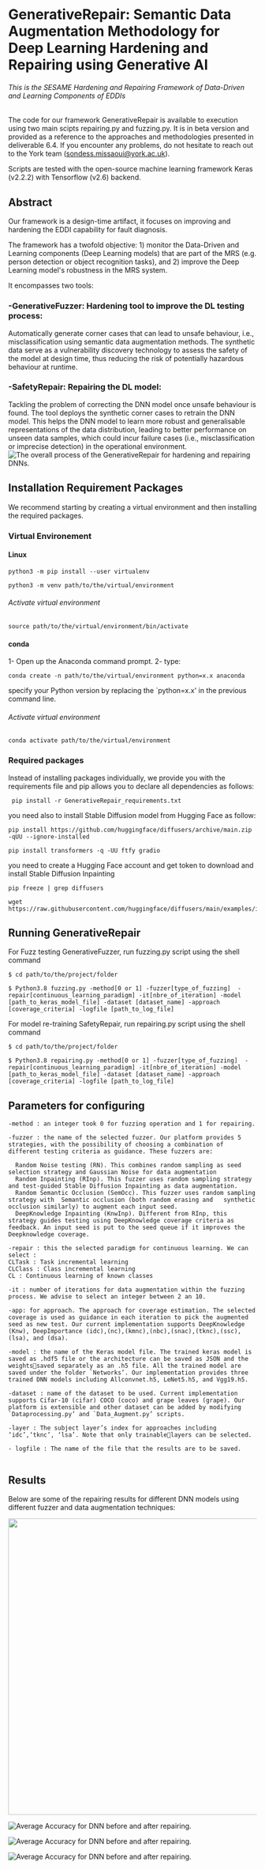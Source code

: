 # GenerativeRepair: Semantic Data Augmentation Methodology for Deep Learning Hardening and Repairing using Generative AI
###### This is the SESAME Hardening and Repairing Framework of Data-Driven and Learning Components of EDDIs

The code for our framework GenerativeRepair is available to execution using two main scipts repairing.py and fuzzing.py.
It is in beta version and provided as a reference to the approaches and methodologies presented in deliverable 6.4. 
If you encounter any problems, do not hesitate to reach out to the York team (sondess.missaoui@york.ac.uk).

Scripts are tested with the open-source machine learning framework Keras (v2.2.2) with Tensorflow (v2.6) backend.

## Abstract
Our framework is a design-time artifact, it focuses on improving and hardening the EDDI capability for fault diagnosis.

The framework has a twofold objective: 1) monitor the Data-Driven and Learning components (Deep Learning models) that are part of the MRS (e.g. person detection or object recognition tasks), and 2) improve the Deep Learning model's robustness in the MRS system.

It encompasses two tools:
### -GenerativeFuzzer: Hardening tool to improve the DL testing process: 
Automatically generate corner cases that can lead to unsafe behaviour, i.e., misclassification using semantic data augmentation methods. The synthetic data serve as a vulnerability discovery technology to assess the safety of the model at design time, thus reducing the risk of potentially hazardous behaviour at runtime.

### -SafetyRepair: Repairing the DL model:
Tackling the problem of correcting the DNN model once unsafe behaviour is found. The tool deploys the synthetic corner cases to retrain the DNN model. This helps the DNN model to learn more robust and generalisable representations of the data distribution, leading to better performance on unseen data samples, which could incur failure cases (i.e., misclassification or imprecise detection) in the operational environment.
![The overall  process of the GenerativeRepair for hardening and repairing DNNs.](https://github.com/sesame-project/MLTesting/blob/Knw/results/archi.png)

## Installation Requirement Packages
We recommend starting by creating a virtual environment and then installing the required packages.

### Virtual Environement

#### Linux
```
python3 -m pip install --user virtualenv

python3 -m venv path/to/the/virtual/environment
```
###### Activate virtual environment

```
source path/to/the/virtual/environment/bin/activate
```
####  conda 

1- Open up the Anaconda command prompt.
2- type:
```
conda create -n path/to/the/virtual/environment python=x.x anaconda

```
specify your Python version by replacing the `python=x.x' in the previous command line.

###### Activate virtual environment
```
conda activate path/to/the/virtual/environment
```
### Required packages

Instead of installing packages individually,  we provide you with the requirements file and pip allows you to declare all dependencies as follows:

```
 pip install -r GenerativeRepair_requirements.txt

```
you need also to install Stable Diffusion model from Hugging Face as follow:
```
pip install https://github.com/huggingface/diffusers/archive/main.zip -qUU --ignore-installed

pip install transformers -q -UU ftfy gradio
```
you need to create a Hugging Face account and get token to download and install Stable Diffusion Inpainting


```
pip freeze | grep diffusers

wget https://raw.githubusercontent.com/huggingface/diffusers/main/examples/inference/inpainting.py

```



## Running GenerativeRepair
For Fuzz testing GenerativeFuzzer, run fuzzing.py script using the shell command

```
$ cd path/to/the/project/folder

$ Python3.8 fuzzing.py -method[0 or 1] -fuzzer[type_of_fuzzing]  -repair[continuous_learning_paradigm] -it[nbre_of_iteration] -model [path_to_keras_model_file] -dataset [dataset_name] -approach [coverage_criteria] -logfile [path_to_log_file]

```
For model re-training SafetyRepair, run repairing.py script using the shell command

```
$ cd path/to/the/project/folder

$ Python3.8 repairing.py -method[0 or 1] -fuzzer[type_of_fuzzing]  -repair[continuous_learning_paradigm] -it[nbre_of_iteration] -model [path_to_keras_model_file] -dataset [dataset_name] -approach [coverage_criteria] -logfile [path_to_log_file]

```

## Parameters for configuring 
```
-method : an integer took 0 for fuzzing operation and 1 for repairing.

-fuzzer : the name of the selected fuzzer. Our platform provides 5 strategies, with the possibility of choosing a combination of different testing criteria as guidance. These fuzzers are:

  Random Noise testing (RN). This combines random sampling as seed selection strategy and Gaussian Noise for data augmentation
  Random Inpainting (RInp). This fuzzer uses random sampling strategy and test-guided Stable Diffusion Inpainting as data augmentation.
  Random Semantic Occlusion (SemOcc). This fuzzer uses random sampling strategy with  Semantic occlusion (both random erasing and   synthetic occlusion similarly) to augment each input seed.
  DeepKnowledge Inpainting (KnwInp). Different from RInp, this strategy guides testing using DeepKnowledge coverage criteria as feedback. An input seed is put to the seed queue if it improves the Deepknowledge coverage.

-repair : this the selected paradigm for continuous learning. We can select :
CLTask : Task incremental learning
CLClass : Class incremental learning 
CL : Continuous learning of known classes

-it : number of iterations for data augmentation within the fuzzing process. We advise to select an integer between 2 an 10.

-app: for approach. The approach for coverage estimation. The selected coverage is used as guidance in each iteration to pick the augmented seed as new test. Our current implementation supports DeepKnowledge (Knw), DeepImportance (idc),(nc),(kmnc),(nbc),(snac),(tknc),(ssc), (lsa), and (dsa).

-model : the name of the Keras model file. The trained keras model is saved as .hdf5 file or the architecture can be saved as JSON and the weightssaved separately as an .h5 file. All the trained model are saved under the folder `Networks’. Our implementation provides three trained DNN models including Allconvnet.h5, LeNet5.h5, and Vgg19.h5.

-dataset : name of the dataset to be used. Current implementation supports Cifar-10 (cifar) COCO (coco) and grape leaves (grape). Our platform is extensible and other dataset can be added by modifying `Dataprocessing.py’ and `Data_Augment.py’ scripts.

-layer : The subject layer’s index for approaches including ‘idc’,‘tknc’, ‘lsa’. Note that only trainablelayers can be selected.

- logfile : The name of the file that the results are to be saved.


```
## Results 
Below are some of the repairing results for different DNN models using different fuzzer and data augmentation techniques:


<p align="center">
  <img src="[./DrRepair-overview.png](https://github.com/sesame-project/MLTesting/blob/Knw/results/COCO.png)" width="600" title="Average Accuracy for VGG19 model before and after repairing with synthetic images" alt="">
</p>

![Average Accuracy for DNN before and after repairing.](https://github.com/sesame-project/MLTesting/blob/Knw/results/COCO.png)

![Average Accuracy for DNN before and after repairing.](https://github.com/sesame-project/MLTesting/blob/Knw/results/CIFAR.png)

![Average Accuracy for DNN before and after repairing.](https://github.com/sesame-project/MLTesting/blob/Knw/results/Leaves.png)
